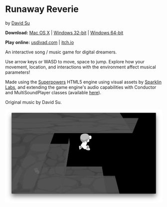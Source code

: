 # Runaway Reverie
by [David Su](http://usdivad.com/)

**Download:** [Mac OS X](http://usdivad.com/runaway-reverie/Runaway%20Reverie.zip) | [Windows 32-bit](http://usdivad.com/runaway-reverie/Runaway%20Reverie%2032-bit.zip) | [Windows 64-bit](http://usdivad.com/runaway-reverie/Runaway%20Reverie%2064-bit.zip)

**Play online:** [usdivad.com](http://usdivad.com/runaway-reverie/play) | [itch.io](https://usdivad.itch.io/runaway-reverie)

An interactive song / music game for digital dreamers.

Use arrow keys or WASD to move, space to jump. Explore how your movement, location, and interactions with the environment affect musical parameters!

Made using the [Superpowers](http://superpowers-html5.com/) HTML5 engine using visual assets by [Sparklin Labs](https://sparklinlabs.com/), and extending the game engine's audio capabilities with Conductor and MultiSoundPlayer classes (available [here](https://github.com/usdivad/superpowers-game/tree/soundAdditions)).

Original music by David Su.

![Runaway Reverie screenshot](public/screenshot2.png?raw=true "screenshot of the game")